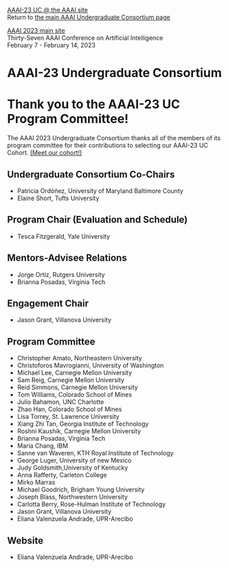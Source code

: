 
[AAAI-23 UC @ the AAAI site ](https://aaai.org/Conferences/AAAI-23/undergraduate-consortium/)  
Return to [the main AAAI Undergraduate Consortium page](https://aaai-uc.github.io/)

[AAAI 2023 main site](https://aaai.org/Conferences/AAAI-23/)  
Thirty-Seven AAAI Conference on Artificial Intelligence  
February 7 - February 14, 2023


# AAAI-23 Undergraduate Consortium

# Thank you to the AAAI-23 UC Program Committee!

The AAAI 2023 Undergraduate Consortium thanks all of the members of its program committee for their contributions to selecting our AAAI-23 UC Cohort. [(Meet our cohort!)](https://aaai-uc.github.io/2023_scholars.html)

## Undergraduate Consortium Co-Chairs  
- Patricia Ordóñez, University of Maryland Baltimore County
- Elaine Short, Tufts University

## Program Chair (Evaluation and Schedule)
- Tesca Fitzgerald, Yale University

## Mentors-Advisee Relations
- Jorge Ortiz, Rutgers University 
- Brianna Posadas, Virginia Tech 

## Engagement Chair
- Jason Grant, Villanova University

## Program Committee
- Christopher	Amato, Northeastern University
- Christoforos Mavrogianni, University of Washington
- Michael	Lee, Carnegie Mellon University
- Sam	Reig, Carnegie Mellon University
- Reid	Simmons, Carnegie Mellon University
- Tom	Williams,	Colorado School of Mines
- Julio	Bahamon, UNC Charlotte
- Zhao	Han, Colorado School of Mines
- Lisa	Torrey, St. Lawrence University
- Xiang Zhi	Tan, Georgia Institute of Technology
- Roshni	Kaushik, Carnegie Mellon University
- Brianna	Posadas, Virginia Tech
- Maria	Chang, IBM
- Sanne	van Waveren, KTH Royal Institute of Technology
- George	Luger, University of new Mexico
- Judy	Goldsmith,University of Kentucky
- Anna	Rafferty,	Carleton College
- Mirko	Marras	
- Michael	Goodrich,	Brigham Young University
- Joseph	Blass, Northwestern University
- Carlotta	Berry, Rose-Hulman Institute of Technology
- Jason	Grant, Villanova University
- Eliana Valenzuela Andrade, UPR-Arecibo

## Website 
- Eliana Valenzuela Andrade, UPR-Arecibo
